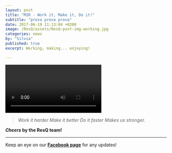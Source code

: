 ```yaml
---
layout: post
title: "MIR - Work it, Make it, Do it!"
subtitle: "prova prova prova"
date: 2017-06-19 11:13:04 +0200
image: /ResQ/assets/ResQ-post-img-working.jpg
categories: news
by: "Silvia"
published: true
excerpt: Working, making... enjoying!

---
```


<video src="https://opencarecc.github.io/ResQ/assets/ResQ-post-video-working-480.mov" alt="ResQ-working"></video>

<blockquote><i>Work it harder
Make it better
Do it faster
Makes us stronger.
</i></blockquote>

<b><i>Cheers</i> by the ResQ team!</b>

***

Keep an eye on our <b>[Facebook page](https://www.facebook.com/ResQ-121899991732625/)</b> for any updates!
